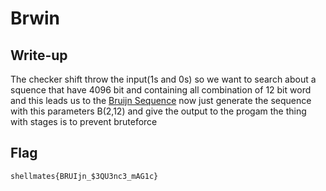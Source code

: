 # Brwin

## Write-up

The checker shift throw the input(1s and 0s) so we want to search about a squence that have 4096 bit and containing all combination of 12 bit word and this leads us to the [Bruijn Sequence](https://en.wikipedia.org/wiki/De_Bruijn_sequence) now just generate the sequence with this parameters B(2,12) and give the output to the progam the thing with stages is to prevent bruteforce

## Flag

`shellmates{BRUIjn_$3QU3nc3_mAG1c}`
